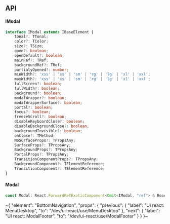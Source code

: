 

## API

#### IModal

```ts
interface IModal extends IBaseElement {
    tonal?: TTonal;
    color?: TColor;
    size?: TSize;
    open?: boolean;
    openDefault?: boolean;
    mainRef?: TRef;
    backgroundRef?: TRef;
    partialyOpened?: number;
    minWidth?: 'xss' | 'xs' | 'sm' | 'rg' | 'lg' | 'xl' | 'xxl';
    maxWidth?: 'xss' | 'xs' | 'sm' | 'rg' | 'lg' | 'xl' | 'xxl';
    fullScreen?: boolean;
    fullWidth?: boolean;
    background?: boolean;
    modalWrapper?: boolean;
    modalWrapperSurface?: boolean;
    portal?: boolean;
    focus?: boolean;
    freezeScroll?: boolean;
    disableKeyboardClose?: boolean;
    disableBackgroundClose?: boolean;
    backgroundInvisible?: boolean;
    onClose?: TMethod;
    NoSurfaceProps?: TPropsAny;
    SurfaceProps?: TPropsAny;
    BackgroundProps?: TPropsAny;
    PortalProps?: TPropsAny;
    TransitionComponentProps?: TPropsAny;
    BackgroundComponent?: TElementReference;
    TransitionComponent?: TElementReference;
}
```

#### Modal

```ts
const Modal: React.ForwardRefExoticComponent<Omit<IModal, "ref"> & React.RefAttributes<unknown>>;
```


~{
  "element": "BottomNavigation",
  "props": {
    "previous": {
      "label": "UI react: MenuDesktop",
      "to": "/dev/ui-react/use/MenuDesktop"
    },
    "next": {
      "label": "UI react: ModalFooter",
      "to": "/dev/ui-react/use/ModalFooter"
    }
  }
}~
